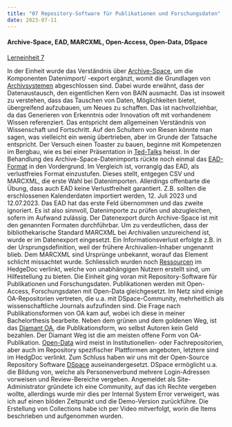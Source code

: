 ```yaml
---
title: "07 Repository-Software für Publikationen und Forschungsdaten"
date: 2023-07-11
---
```

#### Archive-Space, EAD, MARCXML, Open-Access, Open-Data, DSpace
[Lerneinheit 7](https://pad.gwdg.de/zOkWiaueTpesd8BPi1JM9w#)

In der Einheit wurde das Verständnis über [Archive-Space](https://archivesspace.atlassian.net/wiki/spaces/ADC/overview), um die Komponenten Datenimport/ -export ergänzt, womit die Grundlagen von [Archivsystemen](https://shkrms.github.io/lerntagebuch_bain/2023/07/11/tag6.html) abgeschlossen sind. Dabei wurde erwähnt, dass der Datenaustausch, den eigentlichen Kern von BAIN ausmacht. Das ist insoweit zu verstehen, dass das Tauschen von Daten, Möglichkeiten bietet, übergreifend aufzubauen, um Neues zu schaffen. Das ist nachvollziehbar, da das Generieren von Erkenntnis oder Innovation oft mit vorhandenem Wissen referenziert. Das entspricht dem allgemeinen Verständnis von Wissenschaft und Fortschritt. Auf den Schultern von Riesen könnte man sagen, was vielleicht ein wenig übertrieben, aber im Grunde der Tatsache entspricht. Der Versuch einen Toaster zu bauen, beginne mit Kompetenzen im Bergbau, wie es bei einer Präsentation in [Ted-Talks](https://www.ted.com/talks/thomas_thwaites_how_i_built_a_toaster_from_scratch?language=de) heisst. In der Behandlung des Archive-Space-Datenimports rückte noch einmal das [EAD-Format](https://format.gbv.de/ead) in den Vordergrund. Im Vergleich ist, vorrangig das EAD, als verlustfreies Format einzustufen. Dieses stellt, entgegen CSV und MARCXML, die erste Wahl bei Datenimporten. Allerdings offenbarte die Übung, dass auch EAD keine Verlustfreiheit garantiert. Z.B. sollten die erschlossenen Kalenderdaten importiert werden, 12. Juli 2023 und 12.07.2023. Das EAD hat das erste Feld übernommen und das zweite ignoriert. Es ist also sinnvoll, Datenimporte zu prüfen und abzugleichen, sofern im Aufwand zulässig. Der Datenexport durch Archive-Space ist mit den genannten Formaten durchführbar. Um zu verdeutlichen, dass der bibliothekarische Standard MARCXML bei Archivalien unzureichend ist, wurde er im Datenexport eingesetzt. Ein Informationsverlust erfolgte z.B. in der Ursprungsdefinition, weil der frühere Archivalien-Inhaber ungenannt blieb. Dem MARCXML sind Ursprünge unbekannt, worauf das Element schlicht missachtet wurde. Schliesslich wurden noch [Ressourcen](https://pad.gwdg.de/zOkWiaueTpesd8BPi1JM9w#) im HedgeDoc verlinkt, welche von unabhängigen Nutzern erstellt sind, um Hilfestellung zu bieten. Die Einheit ging voran mit Repository-Software für Publikationen und Forschungsdaten. Publikationen werden mit Open-Access, Forschungsdaten mit Open-Data gleichgesetzt. Im Netz sind einige OA-Repositorien vertreten, die u.a. mit DSpace-Community, mehrheitlich als wissenschaftliche Journals aufzufinden sind. Die Frage nach Publikationsformen von OA kam auf, wobei ich diese in meiner Bachelorthesis bearbeite. Neben dem grünen und dem goldenen Weg, ist das [Diamant OA](https://open-access.network/informieren/open-access-grundlagen/open-access-gruen-und-gold), die Publikationsform, wo selbst Autoren kein Geld bezahlen. Der Diamant Weg ist die am meisten offene Form von OA-Publikation. [Open-Data](https://www.re3data.org/) wird meist in Institutionellen- oder Fachrepositorien, aber auch im Repository spezifischer Plattformen angeboten, letztere sind im HedgDoc verlinkt.  Zum Schluss haben wir uns mit der Open-Source Repository Software [DSpace](https://en.wikipedia.org/wiki/DSpace) auseinandergesetzt. DSpace ermöglicht u.a. die Bildung von, welche als Personenverbund mehrere Login-Adressen vorweisen und Review-Bereiche vergeben. Angemeldet als Site-Administrator gründete ich eine Community, auf das ich Rechte vergeben wollte, allerdings wurde mir dies per Internal System Error verweigert, was ich auf einen blöden Zeitpunkt und die Demo-Version zurückführe. Die Erstellung von Collections habe ich per Video mitverfolgt, worin die Items beschrieben und aufgenommen wurden.
